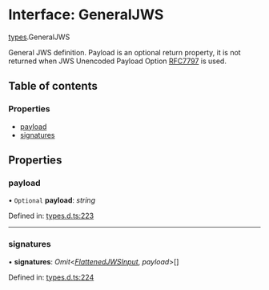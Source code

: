 # Interface: GeneralJWS

[types](../modules/types.md).GeneralJWS

General JWS definition. Payload is an optional return property, it
is not returned when JWS Unencoded Payload Option
[RFC7797](https://tools.ietf.org/html/rfc7797) is used.

## Table of contents

### Properties

- [payload](types.generaljws.md#payload)
- [signatures](types.generaljws.md#signatures)

## Properties

### payload

• `Optional` **payload**: *string*

Defined in: [types.d.ts:223](https://github.com/panva/jose/blob/main/src/types.d.ts#L223)

___

### signatures

• **signatures**: *Omit*<[*FlattenedJWSInput*](types.flattenedjwsinput.md), *payload*\>[]

Defined in: [types.d.ts:224](https://github.com/panva/jose/blob/main/src/types.d.ts#L224)
